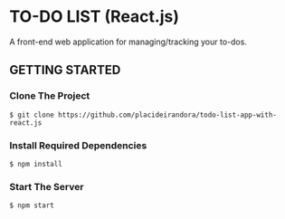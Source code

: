 # TO-DO LIST (React.js)
A front-end web application for managing/tracking your to-dos.

## GETTING STARTED

### Clone The Project

```
$ git clone https://github.com/placideirandora/todo-list-app-with-react.js
```

### Install Required Dependencies

```
$ npm install
```

### Start The Server

```
$ npm start
```